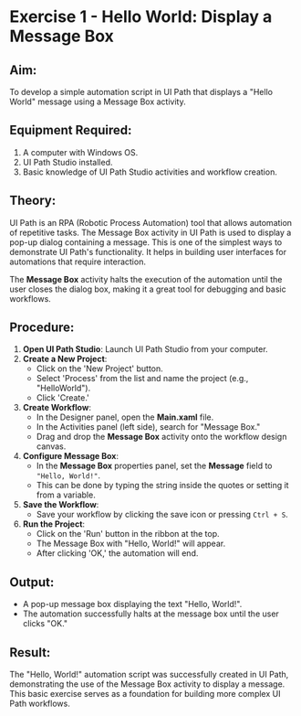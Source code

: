 # Exercise 1 - Hello World: Display a Message Box 

## Aim:
To develop a simple automation script in UI Path that displays a "Hello World" message using a Message Box activity.

## Equipment Required:
1. A computer with Windows OS.
2. UI Path Studio installed.
3. Basic knowledge of UI Path Studio activities and workflow creation.

## Theory:
UI Path is an RPA (Robotic Process Automation) tool that allows automation of repetitive tasks. The Message Box activity in UI Path is used to display a pop-up dialog containing a message. This is one of the simplest ways to demonstrate UI Path's functionality. It helps in building user interfaces for automations that require interaction.

The **Message Box** activity halts the execution of the automation until the user closes the dialog box, making it a great tool for debugging and basic workflows.

## Procedure:
1. **Open UI Path Studio**: Launch UI Path Studio from your computer.
2. **Create a New Project**: 
   - Click on the 'New Project' button.
   - Select 'Process' from the list and name the project (e.g., "HelloWorld").
   - Click 'Create.'
3. **Create Workflow**: 
   - In the Designer panel, open the **Main.xaml** file.
   - In the Activities panel (left side), search for "Message Box."
   - Drag and drop the **Message Box** activity onto the workflow design canvas.
4. **Configure Message Box**: 
   - In the **Message Box** properties panel, set the **Message** field to `"Hello, World!"`.
   - This can be done by typing the string inside the quotes or setting it from a variable.
5. **Save the Workflow**: 
   - Save your workflow by clicking the save icon or pressing `Ctrl + S`.
6. **Run the Project**: 
   - Click on the 'Run' button in the ribbon at the top.
   - The Message Box with "Hello, World!" will appear.
   - After clicking 'OK,' the automation will end.

## Output:
- A pop-up message box displaying the text "Hello, World!".
- The automation successfully halts at the message box until the user clicks "OK."

## Result:
The "Hello, World!" automation script was successfully created in UI Path, demonstrating the use of the Message Box activity to display a message. This basic exercise serves as a foundation for building more complex UI Path workflows.

